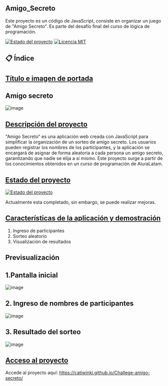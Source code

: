 ## Amigo_Secreto
Este proyecto es un código de JavaScript, consiste en organizar un juego de "Amigo Secreto". Es parte del desafío final del curso de lógica de programación.

[![Estado del proyecto](https://img.shields.io/badge/estado-completo-gris
)]()
[![Licencia MIT](https://img.shields.io/badge/licencia-MIT-blue.svg)]()

## 📋 Índice

## [Título e imagen de portada](#Título-e-imagen-de-portada)
 ## Amigo secreto
![image](https://github.com/user-attachments/assets/01a4eb74-848b-471b-aaeb-31427bc2abdc)

## [Descripción del proyecto](#descripción-del-proyecto)

"Amigo Secreto" es una aplicación web creada con JavaScript para simplificar la organización de un sorteo de amigo secreto. Los usuarios pueden registrar los nombres de los participantes, y la aplicación se encargará de asignar de forma aleatoria a cada persona un amigo secreto, garantizando que nadie se elija a sí mismo. Este proyecto surge a partir de los conocimientos obtenidos en un curso de programación de AluraLatam.

## [Estado del proyecto](#Estado-del-proyecto)

[![Estado del proyecto](https://img.shields.io/badge/estado-completo-gris
)]() 

Actualmente esta completado, sin embargo, se puede realizar mejoras.

## [Características de la aplicación y demostración](#Características-de-la-aplicación-y-demostración)

1. Ingreso de participantes
2. Sorteo aleatorio
3. Visualización de resultados

  ## Previsualización

  ## 1.Pantalla inicial
  ![image](https://github.com/user-attachments/assets/886c009a-609c-485e-8ce6-268c90fa794d)

  ## 2. Ingreso de nombres de participantes
  ![image](https://github.com/user-attachments/assets/176bb95d-fdd8-435c-8f1e-6f8fc3c0148d)

  ## 3. Resultado del sorteo 
  ![image](https://github.com/user-attachments/assets/6799cbeb-6515-4c6f-affb-ced1c472c269)

## [Acceso al proyecto](#acceso-proyecto)

Accede al proyecto aquí: https://catiwinki.github.io/Challege-amigo-secreto/





 
